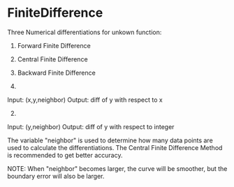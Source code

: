 # FiniteDifference

Three Numerical differentiations for unkown function:
1. Forward Finite Difference
2. Central Finite Difference
3. Backward Finite Difference

1.
Input: (x,y,neighbor)
Output: diff of y with respect to x 

2.
Input: (y,neighbor)
Output: diff of y with respect to integer

The variable "neighbor" is used to determine how many data points are used to calculate the differentiations.
The Central Finite Difference Method is recommended to get better accuracy.

NOTE: When "neighbor" becomes larger, the curve will be smoother, but the boundary error will also be larger.

